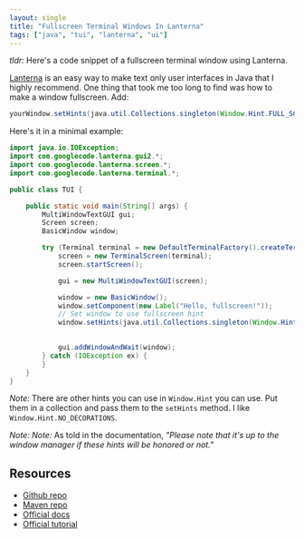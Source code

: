 ```yaml
---
layout: single
title: "Fullscreen Terminal Windows In Lanterna"
tags: ["java", "tui", "lanterna", "ui"]
---
```

_tldr:_ Here's a code snippet of a fullscreen terminal window using Lanterna.

[Lanterna](https://github.com/mabe02/lanterna) is an easy way to make text only user interfaces in Java that I highly recommend. One thing that took me too long to find was how to make a window fullscreen. Add:

```java
yourWindow.setHints(java.util.Collections.singleton(Window.Hint.FULL_SCREEN));
```

Here's it in a minimal example:

```java
import java.io.IOException;
import com.googlecode.lanterna.gui2.*;
import com.googlecode.lanterna.screen.*;
import com.googlecode.lanterna.terminal.*;

public class TUI {

    public static void main(String[] args) {
        MultiWindowTextGUI gui;
        Screen screen;
        BasicWindow window;

        try (Terminal terminal = new DefaultTerminalFactory().createTerminal()) {
            screen = new TerminalScreen(terminal);
            screen.startScreen();

            gui = new MultiWindowTextGUI(screen);

            window = new BasicWindow();
            window.setComponent(new Label("Hello, fullscreen!"));
            // Set window to use fullscreen hint
            window.setHints(java.util.Collections.singleton(Window.Hint.FULL_SCREEN));
            

            gui.addWindowAndWait(window);
        } catch (IOException ex) {
        }
    }
}

```

_Note:_ There are other hints you can use in `Window.Hint` you can use. Put them in a collection and pass them to the `setHints` method. I like `Window.Hint.NO_DECORATIONS`.

_Note: Note:_ As told in the documentation, _"Please note that it's up to the window manager if these hints will be honored or not."_

## Resources

- [Github repo](https://github.com/mabe02/lanterna)
- [Maven repo](https://mvnrepository.com/artifact/com.googlecode.lanterna/lanterna)
- [Official docs](https://github.com/mabe02/lanterna/tree/master/docs)
- [Official tutorial](https://github.com/mabe02/lanterna/blob/master/docs/tutorial/Tutorial01.md)
